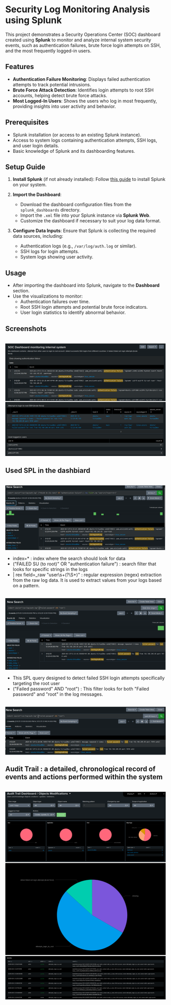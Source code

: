 # Security Log Monitoring Analysis using Splunk

This project demonstrates a Security Operations Center (SOC) dashboard created using **Splunk** to monitor and analyze internal system security events, such as authentication failures, brute force login attempts on SSH, and the most frequently logged-in users.

## Features
- **Authentication Failure Monitoring**: Displays failed authentication attempts to track potential intrusions.
- **Brute Force Attack Detection**: Identifies login attempts to root SSH accounts, helping detect brute force attacks.
- **Most Logged-In Users**: Shows the users who log in most frequently, providing insights into user activity and behavior.

## Prerequisites
- Splunk installation (or access to an existing Splunk instance).
- Access to system logs containing authentication attempts, SSH logs, and user login details.
- Basic knowledge of Splunk and its dashboarding features.

## Setup Guide

1. **Install Splunk** (if not already installed):
   Follow [this guide](https://www.splunk.com/en_us/download.html) to install Splunk on your system.

2. **Import the Dashboard**:
   - Download the dashboard configuration files from the `splunk_dashboards` directory.
   - Import the `.xml` file into your Splunk instance via **Splunk Web**.
   - Customize the dashboard if necessary to suit your log data format.

3. **Configure Data Inputs**:
   Ensure that Splunk is collecting the required data sources, including:
   - Authentication logs (e.g., `/var/log/auth.log` or similar).
   - SSH logs for login attempts.
   - System logs showing user activity.

## Usage
- After importing the dashboard into Splunk, navigate to the **Dashboard** section.
- Use the visualizations to monitor:
  - Authentication failures over time.
  - Root SSH login attempts and potential brute force indicators.
  - User login statistics to identify abnormal behavior.

## Screenshots
<br><img src="https://github.com/Barbarossa01/Security-Log-Monitoring-Analysis/blob/main/images/1.png" alt="dashboard1">
<br><img src="https://github.com/Barbarossa01/Security-Log-Monitoring-Analysis/blob/main/images/2.PNG" alt="dashboard2">

## Used SPL in the dashbiard
<br><img src="https://github.com/Barbarossa01/Security-Log-Monitoring-Analysis/blob/main/images/SPL1.PNG" alt="SPL1.PNG">
- index=* :  index where the search should look for data
- ("FAILED SU (to root)" OR "authentication failure") : search filter that looks for specific strings in the logs
- | rex field=_raw "user\s+(?<user>\S+)" : regular expression (regex) extraction from the raw log data. It is used to extract values from your logs based on a pattern.

<br><img src="https://github.com/Barbarossa01/Security-Log-Monitoring-Analysis/blob/main/images/SPL2.PNG" alt="SPL2.PNG">
- This SPL query designed to detect failed SSH login attempts specifically targeting the root user
- ("Failed password" AND "root") : This filter looks for both "Failed password" and "root" in the log messages.

<br><img src="https://github.com/Barbarossa01/Security-Log-Monitoring-Analysis/blob/main/images/SPL3.PNG" alt="SPL3.PNG">

##  Audit Trail : a detailed, chronological record of events and actions performed within the system
<br><img src="https://github.com/Barbarossa01/Security-Log-Monitoring-Analysis/blob/main/images/trail0.PNG" alt="trail0.PNG">
<br><img src="https://github.com/Barbarossa01/Security-Log-Monitoring-Analysis/blob/main/images/trail1.PNG" alt="trail1.PNG">
<br><img src="https://github.com/Barbarossa01/Security-Log-Monitoring-Analysis/blob/main/images/trail2.PNG" alt="trail2.PNG">
